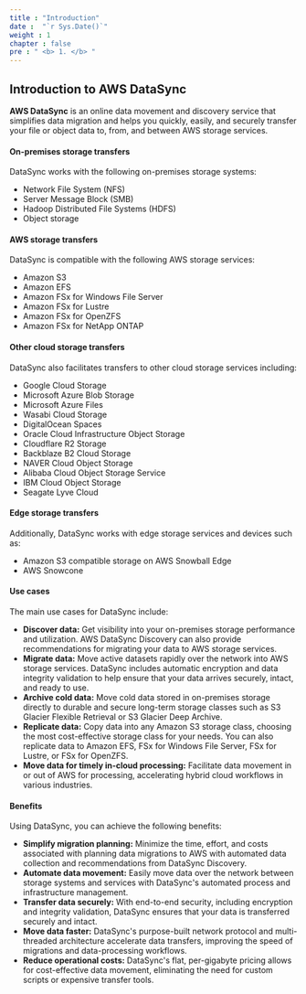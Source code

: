 ```yaml
---
title : "Introduction"
date :  "`r Sys.Date()`" 
weight : 1 
chapter : false
pre : " <b> 1. </b> "
---
```


## Introduction to AWS DataSync

**AWS DataSync** is an online data movement and discovery service that simplifies data migration and helps you quickly, easily, and securely transfer your file or object data to, from, and between AWS storage services.

#### On-premises storage transfers
DataSync works with the following on-premises storage systems:
- Network File System (NFS)
- Server Message Block (SMB)
- Hadoop Distributed File Systems (HDFS)
- Object storage

#### AWS storage transfers
DataSync is compatible with the following AWS storage services:
- Amazon S3
- Amazon EFS
- Amazon FSx for Windows File Server
- Amazon FSx for Lustre
- Amazon FSx for OpenZFS
- Amazon FSx for NetApp ONTAP

#### Other cloud storage transfers
DataSync also facilitates transfers to other cloud storage services including:
- Google Cloud Storage
- Microsoft Azure Blob Storage
- Microsoft Azure Files
- Wasabi Cloud Storage
- DigitalOcean Spaces
- Oracle Cloud Infrastructure Object Storage
- Cloudflare R2 Storage
- Backblaze B2 Cloud Storage
- NAVER Cloud Object Storage
- Alibaba Cloud Object Storage Service
- IBM Cloud Object Storage
- Seagate Lyve Cloud

#### Edge storage transfers
Additionally, DataSync works with edge storage services and devices such as:
- Amazon S3 compatible storage on AWS Snowball Edge
- AWS Snowcone

#### Use cases
The main use cases for DataSync include:
- **Discover data:** Get visibility into your on-premises storage performance and utilization. AWS DataSync Discovery can also provide recommendations for migrating your data to AWS storage services.
- **Migrate data:** Move active datasets rapidly over the network into AWS storage services. DataSync includes automatic encryption and data integrity validation to help ensure that your data arrives securely, intact, and ready to use.
- **Archive cold data:** Move cold data stored in on-premises storage directly to durable and secure long-term storage classes such as S3 Glacier Flexible Retrieval or S3 Glacier Deep Archive.
- **Replicate data:** Copy data into any Amazon S3 storage class, choosing the most cost-effective storage class for your needs. You can also replicate data to Amazon EFS, FSx for Windows File Server, FSx for Lustre, or FSx for OpenZFS.
- **Move data for timely in-cloud processing:** Facilitate data movement in or out of AWS for processing, accelerating hybrid cloud workflows in various industries.

#### Benefits
Using DataSync, you can achieve the following benefits:
- **Simplify migration planning:** Minimize the time, effort, and costs associated with planning data migrations to AWS with automated data collection and recommendations from DataSync Discovery.
- **Automate data movement:** Easily move data over the network between storage systems and services with DataSync's automated process and infrastructure management.
- **Transfer data securely:** With end-to-end security, including encryption and integrity validation, DataSync ensures that your data is transferred securely and intact.
- **Move data faster:** DataSync's purpose-built network protocol and multi-threaded architecture accelerate data transfers, improving the speed of migrations and data-processing workflows.
- **Reduce operational costs:** DataSync's flat, per-gigabyte pricing allows for cost-effective data movement, eliminating the need for custom scripts or expensive transfer tools.